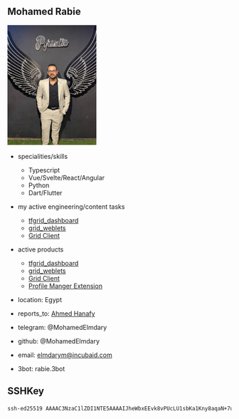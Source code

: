 ## Mohamed Rabie

<img src="img/rabie.jpg" alt="img" width=200px />

- specialities/skills
  - Typescript
  - Vue/Svelte/React/Angular
  - Python
  - Dart/Flutter
- my active engineering/content tasks
  - [tfgrid_dashboard](https://github.com/orgs/threefoldtech/projects/172/views/7)
  - [grid_weblets](https://github.com/orgs/threefoldtech/projects/172/views/6)
  - [Grid Client](https://github.com/orgs/threefoldtech/projects/172/views/11)
- active products
  - [tfgrid_dashboard](https://github.com/threefoldtech/tfgrid_dashboard)
  - [grid_weblets](https://github.com/threefoldtech/grid_weblets)
  - [Grid Client](https://github.com/orgs/threefoldtech/projects/172/views/11)
  - [Profile Manger Extension](https://github.com/threefoldtech/profile-manager-extension)
- location: Egypt
- reports_to: [Ahmed Hanafy](ahmed_hanafy.md)


- telegram: @MohamedElmdary
- github: @MohamedElmdary
- email: elmdarym@incubaid.com
- 3bot: rabie.3bot

## SSHKey

```bash
ssh-ed25519 AAAAC3NzaC1lZDI1NTE5AAAAIJheWbxEEvk8vPUcLU1sbKa1Kny8aqaN+7uQ/hxXI4ZM engm5081@gmail.com
```
